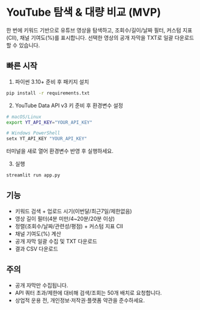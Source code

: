 # YouTube 탐색 & 대량 비교 (MVP)

한 번에 키워드 기반으로 유튜브 영상을 탐색하고, 조회수/길이/날짜 필터, 커스텀 지표(CII), 채널 기여도(%)를 표시합니다. 선택한 영상의 공개 자막을 TXT로 일괄 다운로드할 수 있습니다.

## 빠른 시작

1) 파이썬 3.10+ 준비 후 패키지 설치
```bash
pip install -r requirements.txt
```

2) YouTube Data API v3 키 준비 후 환경변수 설정
```bash
# macOS/Linux
export YT_API_KEY="YOUR_API_KEY"

# Windows PowerShell
setx YT_API_KEY "YOUR_API_KEY"
```
터미널을 새로 열어 환경변수 반영 후 실행하세요.

3) 실행
```bash
streamlit run app.py
```

## 기능
- 키워드 검색 + 업로드 시기(이번달/최근7일/제한없음)
- 영상 길이 필터(4분 미만/4~20분/20분 이상)
- 정렬(조회수/날짜/관련성/평점) + 커스텀 지표 CII
- 채널 기여도(%) 계산
- 공개 자막 일괄 수집 및 TXT 다운로드
- 결과 CSV 다운로드

## 주의
- 공개 자막만 수집됩니다.
- API 쿼터 초과/제한에 대비해 검색/조회는 50개 배치로 요청합니다.
- 상업적 운용 전, 개인정보·저작권·플랫폼 약관을 준수하세요.
